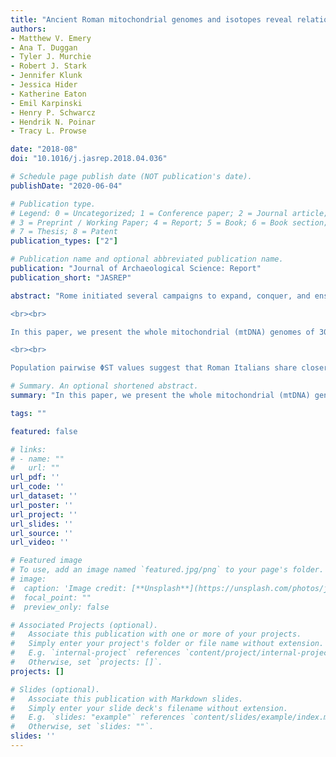 ```yaml
---
title: "Ancient Roman mitochondrial genomes and isotopes reveal relationships and geographic origins at the local and pan-Mediterranean scales"
authors:
- Matthew V. Emery
- Ana T. Duggan
- Tyler J. Murchie
- Robert J. Stark
- Jennifer Klunk
- Jessica Hider
- Katherine Eaton
- Emil Karpinski
- Henry P. Schwarcz
- Hendrik N. Poinar
- Tracy L. Prowse

date: "2018-08"
doi: "10.1016/j.jasrep.2018.04.036"

# Schedule page publish date (NOT publication's date).
publishDate: "2020-06-04"

# Publication type.
# Legend: 0 = Uncategorized; 1 = Conference paper; 2 = Journal article;
# 3 = Preprint / Working Paper; 4 = Report; 5 = Book; 6 = Book section;
# 7 = Thesis; 8 = Patent
publication_types: ["2"]

# Publication name and optional abbreviated publication name.
publication: "Journal of Archaeological Science: Report"
publication_short: "JASREP"

abstract: "Rome initiated several campaigns to expand, conquer, and enslave local Italic populations following the establishment of the republic in 504 BCE. However, the cultural and biological changes resulting from Roman subjugation across Italy remain a topic of intense historical debate. Although important, historic and archaeological lines of evidence fail to track the impact of forced enslavement and enculturation at individual and broader genetic scales and, more generally, offer fewer clues regarding the potential affinities of Roman period Italians to European, Near Eastern, western Asian and North African populations at this time.

<br><br>

In this paper, we present the whole mitochondrial (mtDNA) genomes of 30 Roman period (1st–4th centuries CE) individuals buried in the Vagnari necropolis in southern Italy. We integrate the mtDNA data with previously published bioarchaeological and isotope (δ18O and 87Sr/86Sr) data for the Vagnari assemblage and compare Roman haplogroup composition to 15 newly sequenced mitochondrial genomes obtained from a pre-Roman Iron Age skeletal assemblage, located in close proximity to Vagnari. Additionally, we contrast our South Italian dataset with a further 332 complete ancient mtDNA genomes from the pan-Mediterranean region, Europe, western Asia and North African regions.

<br><br>

Population pairwise ΦST values suggest that Roman Italians share closer genetic similarity to Neolithic, Bronze Age, and Armenian Iron Age populations from western and central Eurasia than with Iron Age Italians, Ptolemaic, and Roman period Egyptians. Vagnari individuals with δ18O, 87Sr/86Sr, and mtDNA data suggest a predominantly local demographic was employed at the site. However, two individuals belong to eastern Eurasian haplogroup D4b1c, indicating that the maternal ancestors of these two individuals migrated to South Italy prior to the 1st century CE. Additionally, we provide the first genetic evidence for possible maternal relatedness in a Roman period skeletal assemblage. Our research highlights the significance of integrating multiple lines of bioarchaeological data to inform interpretations about Roman colonial expansion and its impact on population structure."

# Summary. An optional shortened abstract.
summary: "In this paper, we present the whole mitochondrial (mtDNA) genomes of 30 Roman period (1st–4th centuries CE) individuals buried in the Vagnari necropolis in southern Italy. We integrate the mtDNA data with previously published bioarchaeological and isotope (δ18O and 87Sr/86Sr) data for the Vagnari assemblage and compare Roman haplogroup composition to 15 newly sequenced mitochondrial genomes obtained from a pre-Roman Iron Age skeletal assemblage, located in close proximity to Vagnari."

tags: ""

featured: false

# links:
# - name: ""
#   url: ""
url_pdf: ''
url_code: ''
url_dataset: ''
url_poster: ''
url_project: ''
url_slides: ''
url_source: ''
url_video: ''

# Featured image
# To use, add an image named `featured.jpg/png` to your page's folder.
# image:
#  caption: 'Image credit: [**Unsplash**](https://unsplash.com/photos/jdD8gXaTZsc)'
#  focal_point: ""
#  preview_only: false

# Associated Projects (optional).
#   Associate this publication with one or more of your projects.
#   Simply enter your project's folder or file name without extension.
#   E.g. `internal-project` references `content/project/internal-project/index.md`.
#   Otherwise, set `projects: []`.
projects: []

# Slides (optional).
#   Associate this publication with Markdown slides.
#   Simply enter your slide deck's filename without extension.
#   E.g. `slides: "example"` references `content/slides/example/index.md`.
#   Otherwise, set `slides: ""`.
slides: ''
---
```


